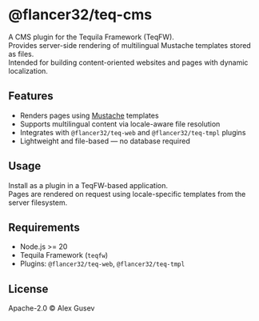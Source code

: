 # @flancer32/teq-cms

A CMS plugin for the Tequila Framework (TeqFW).  
Provides server-side rendering of multilingual Mustache templates stored as files.  
Intended for building content-oriented websites and pages with dynamic localization.

## Features

- Renders pages using [Mustache](https://mustache.github.io/) templates
- Supports multilingual content via locale-aware file resolution
- Integrates with `@flancer32/teq-web` and `@flancer32/teq-tmpl` plugins
- Lightweight and file-based — no database required

## Usage

Install as a plugin in a TeqFW-based application.  
Pages are rendered on request using locale-specific templates from the server filesystem.

## Requirements

- Node.js >= 20
- Tequila Framework (`teqfw`)
- Plugins: `@flancer32/teq-web`, `@flancer32/teq-tmpl`

## License

Apache-2.0 © Alex Gusev
